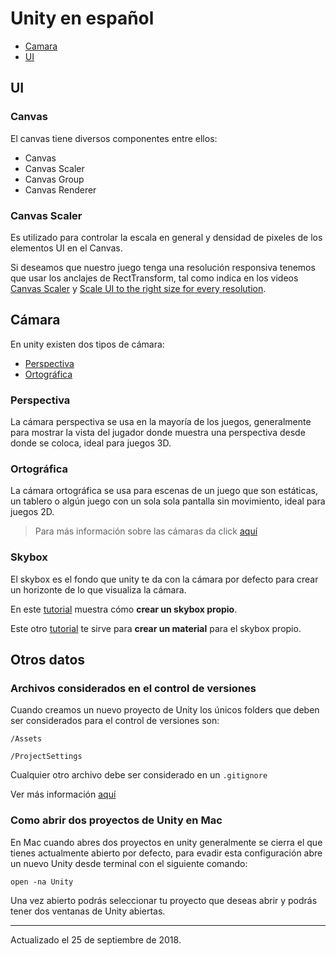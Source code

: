 # Unity en español

* [Camara](#C%c3%a1mara)
* [UI](#UI)

## UI

### Canvas

El canvas tiene diversos componentes entre ellos:

* Canvas
* Canvas Scaler
* Canvas Group
* Canvas Renderer

### Canvas Scaler

Es utilizado para controlar la escala en general y densidad de pixeles de los elementos UI en el Canvas.

Si deseamos que nuestro juego tenga una resolución responsiva tenemos que usar los anclajes de RectTransform, tal como indica en los videos [Canvas Scaler](https://www.youtube.com/watch?v=XkfhxuNr9Es) y [Scale UI to the right size for every resolution](https://www.youtube.com/watch?v=svyDgYz5idg).

## Cámara

En unity existen dos tipos de cámara:

* [Perspectiva](#perspectiva)
* [Ortográfica](#ortogr%c3%a1fica)

### Perspectiva

La cámara perspectiva se usa en la mayoría de los juegos, generalmente para mostrar la vista del jugador donde muestra una perspectiva desde donde se coloca, ideal para juegos 3D.

### Ortográfica

La cámara ortográfica se usa para escenas de un juego que son estáticas, un tablero o algún juego con un sola sola pantalla sin movimiento, ideal para juegos 2D.

> Para más información sobre las cámaras da click [aquí](https://www.youtube.com/watch?v=xvyrzwwU1DE)

### Skybox

El skybox es el fondo que unity te da con la cámara por defecto para crear un horizonte de lo que visualiza la cámara.

En este [tutorial](https://www.youtube.com/watch?v=hZTa_kkuSTg) muestra cómo **crear un skybox propio**.

Este otro [tutorial](https://www.youtube.com/watch?v=QT-6u6NLaus&t=2s) te sirve para **crear un material** para el skybox propio.

## Otros datos

### Archivos considerados en el control de versiones

Cuando creamos un nuevo proyecto de Unity los únicos folders que deben ser considerados para el control de versiones son:

`/Assets`

`/ProjectSettings`

Cualquier otro archivo debe ser considerado en un `.gitignore`

Ver más información [aquí](https://unity3d.com/es/learn/tutorials/topics/production/mastering-unity-project-folder-structure-version-control-systems)

### Como abrir dos proyectos de Unity en Mac

En Mac cuando abres dos proyectos en unity generalmente se cierra el que tienes actualmente abierto por defecto, para evadir esta configuración abre un nuevo Unity desde terminal con el siguiente comando:

```open -na Unity```

Una vez abierto podrás seleccionar tu proyecto que deseas abrir y podrás tener dos ventanas de Unity abiertas.

---

Actualizado el 25 de septiembre de 2018.